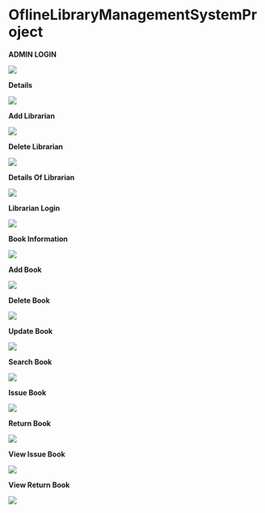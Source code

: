 # OflineLibraryManagementSystemProject
<b>ADMIN LOGIN</b>

<img src="Screenshots/AdminLogin.jpg">

<b>Details</b>

<img src="Screenshots/Admin1.jpg">

<b>Add Librarian</b>

<img src="Screenshots/AddLibrarian.jpg">

<b>Delete Librarian</b>

<img src="Screenshots/deleteLibrarian.jpg">

<b>Details Of Librarian</b>

<img src="Screenshots/detailslibrarian.jpg">

<b>Librarian Login</b>

<img src="Screenshots/librarianLogin.jpg">

<b>Book Information</b>

<img src="Screenshots/bookinformation.jpg">

<b>Add Book</b>

<img src="Screenshots/addbook.jpg">

<b>Delete Book</b>

<img src="Screenshots/deletebook.jpg">

<b>Update Book</b>

<img src="Screenshots/updateBook.jpg">

<b>Search Book</b>

<img src="Screenshots/searchBook.jpg">

<b>Issue Book</b>

<img src="Screenshots/issuebook.jpg">

<b>Return Book</b>

<img src="Screenshots/returnbook.jpg">

<b>View Issue Book</b>

<img src="Screenshots/viewissuebook.jpg">

<b>View Return Book</b>

<img src="Screenshots/viewreturnbook.jpg">
